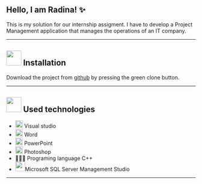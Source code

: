 ## Hello, I am Radina! ✨

This is my solution for our internship assigment. I have to develop a Project Management application that manages the operations of an IT company.

---
 

## <img src="https://icon-library.com/images/download-icon-png/download-icon-png-6.jpg" width="40">  Installation 

Download the project from [github](https://github.com/RVVelichkova18/scale-focus-project-RVVelichkova18) by pressing the green clone button. 

---

## <img src="https://www.ocs-consulting.nl/wp-content/uploads/2018/02/ocs-consulting-technology-icon.png" width="40"> Used technologies
- <img src="https://media.discordapp.net/attachments/815253581149896790/818134527842582578/Visual_Studio_Icon_2019.svg.png?width=541&height=541" width="20"> Visual studio
-  <img src="https://media.discordapp.net/attachments/815253581149896790/818133539903111188/Microsoft_Word_logo.png" width="20"> Word
- <img src="https://media.discordapp.net/attachments/815253581149896790/818136011359518780/kisspng-microsoft-powerpoint-computer-software-microsoft-o-5b3b3927c75c49.3318087715306079118166-rem.png" width="20"> PowerPoint
- <img src="https://media.discordapp.net/attachments/815253581149896790/818130499204939866/788px-Adobe_Photoshop_CC_icon.svg.png?width=555&height=541" width="20"> Photoshop
- 👩🏻‍💻 Programing language C++
- <img src="https://i.pinimg.com/originals/32/a0/3a/32a03aee0c76419ec5bde950a62883bc.png" width="26">Microsoft SQL Server Management Studio 
 
 ---
